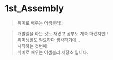 # 1st_Assembly
> 취미로 배우는 어셈블리!!
  
> 개발일을 하는 것도 재밌고 공부도 계속 하겠지만!!  
> 취미생활도 필요하다 생각하기에...  
> 시작하는 첫번째  
> 취미로 배우는 어셈블리 저장소 입니다.
